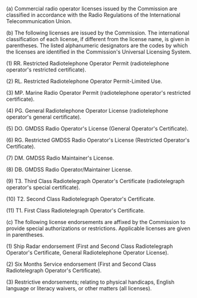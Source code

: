 (a) Commercial radio operator licenses issued by the Commission are classified in accordance with the Radio Regulations of the International Telecommunication Union.

(b) The following licenses are issued by the Commission. The international classification of each license, if different from the license name, is given in parentheses. The listed alphanumeric designators are the codes by which the licenses are identified in the Commission's Universal Licensing System.

(1) RR. Restricted Radiotelephone Operator Permit (radiotelephone operator's restricted certificate).

(2) RL. Restricted Radiotelephone Operator Permit-Limited Use.

(3) MP. Marine Radio Operator Permit (radiotelephone operator's restricted certificate).

(4) PG. General Radiotelephone Operator License (radiotelephone operator's general certificate).

(5) DO. GMDSS Radio Operator's License (General Operator's Certificate).

(6) RG. Restricted GMDSS Radio Operator's License (Restricted Operator's Certificate).

(7) DM. GMDSS Radio Maintainer's License.

(8) DB. GMDSS Radio Operator/Maintainer License.

(9) T3. Third Class Radiotelegraph Operator's Certificate (radiotelegraph operator's special certificate).

(10) T2. Second Class Radiotelegraph Operator's Certificate.

(11) T1. First Class Radiotelegraph Operator's Certificate.

(c) The following license endorsements are affixed by the Commission to provide special authorizations or restrictions. Applicable licenses are given in parentheses.

(1) Ship Radar endorsement (First and Second Class Radiotelegraph Operator's Certificate, General Radiotelephone Operator License).

(2) Six Months Service endorsement (First and Second Class Radiotelegraph Operator's Certificate).

(3) Restrictive endorsements; relating to physical handicaps, English language or literacy waivers, or other matters (all licenses).

